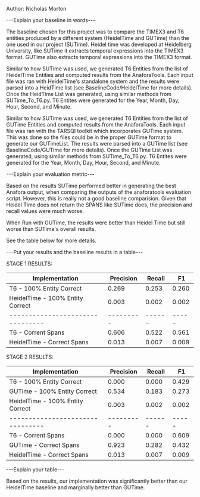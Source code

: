 Author: Nicholas Morton

---Explain your baseline in words---

The baseline chosen for this project was to compare the TIMEX3 and T6 entities produced by a different system (HeidelTime and GUTime) than the one used in our project (SUTime).  Heidel time was developed at Heidelberg University, like SUTime it extracts temporal expressions into the TIMEX3 format.  GUTime also extracts temporal expressions into the TIMEX3 format.

Similar to how SUTime was used, we generated T6 Entities from the list of HeidelTime Entities and computed results from the AnaforaTools. Each input file was ran with HeidelTime's standalone system and the results were parsed into a HeidTime list (see BaselineCode/HeidelTime for more details).  Once the HeidTime List was generated, using similar methods from SUTime_To_T6.py. T6 Entites were generated for the Year, Month, Day, Hour, Second, and Minute.

Similar to how SUTime was used, we generated T6 Entities from the list of GUTime Entities and computed results from the AnaforaTools. Each input file was ran with the TARSQI toolkit which incorporates GUTime system.  This was done so the files could be in the proper GUTime format to generate our GUTimeList. The results were parsed into a GUTime list (see BaselineCode/GUTime for more details).  Once the GUTime List was generated, using similar methods from SUTime_To_T6.py. T6 Entites were generated for the Year, Month, Day, Hour, Second, and Minute.

---Explain your evaluation metric---

Based on the results SUTime performed better in generating the best Anafora output, when comparing the outputs of the anaforatools evaluation script.  However, this is really not a good baseline comparision.  Given that Heidel Time does not return the SPANS like SUTime does, the precision and recall values were much worse. 

When Run with GUTime, the results were better than Heidel Time but still worse than SUTime's overall results.

See the table below for more details.

---Put your results and the baseline results in a table---

STAGE 1 RESULTS:

| Implementation                   | Precision | Recall |   F1  |
| -------------------------------- | --------- | ------ | ----- |
| T6 - 100% Entity Correct         |  0.269    | 0.253  | 0.260 |
| HeidelTime - 100% Entity Correct |  0.003    | 0.002  | 0.002 |
| -------------------------------- | --------- | ------ | ----- |
| T6 - Corrent Spans               |  0.606    | 0.522  | 0.561 |
| HeidelTime - Correct Spans       |  0.013    | 0.007  | 0.009 |

STAGE 2 RESULTS:

| Implementation                   | Precision | Recall |   F1  |
| -------------------------------- | --------- | ------ | ----- |
| T6 - 100% Entity Correct         |  0.000    | 0.000  | 0.429 |
| GUTime - 100% Entity Correct     |  0.534    | 0.183  | 0.273 |
| HeidelTime - 100% Entity Correct |  0.003    | 0.002  | 0.002 |
| -------------------------------- | --------- | ------ | ----- |
| T6 - Corrent Spans               |  0.000    | 0.000  | 0.609 |
| GUTime - Correct Spans           |  0.923    | 0.282  | 0.432 |
| HeidelTime - Correct Spans       |  0.013    | 0.007  | 0.009 |

---Explain your table---

Based on the results, our implementation was significantly better than our HeidelTime baseline and marginally better than GUTime.  
